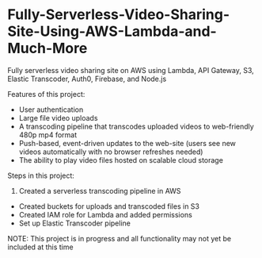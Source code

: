 # Fully-Serverless-Video-Sharing-Site-Using-AWS-Lambda-and-Much-More
Fully serverless video sharing site on AWS using Lambda, API Gateway, S3, Elastic Transcoder, Auth0, Firebase, and Node.js

Features of this project:
* User authentication
* Large file video uploads
* A transcoding pipeline that transcodes uploaded videos to web-friendly 480p mp4 format
* Push-based, event-driven updates to the web-site (users see new videos automatically with no browser refreshes needed)
* The ability to play video files hosted on scalable cloud storage

Steps in this project:
1)  Created a serverless transcoding pipeline in AWS
* Created buckets for uploads and transcoded files in S3
* Created IAM role for Lambda and added permissions
* Set up Elastic Transcoder pipeline

NOTE: This project is in progress and all functionality may not yet be included at this time
